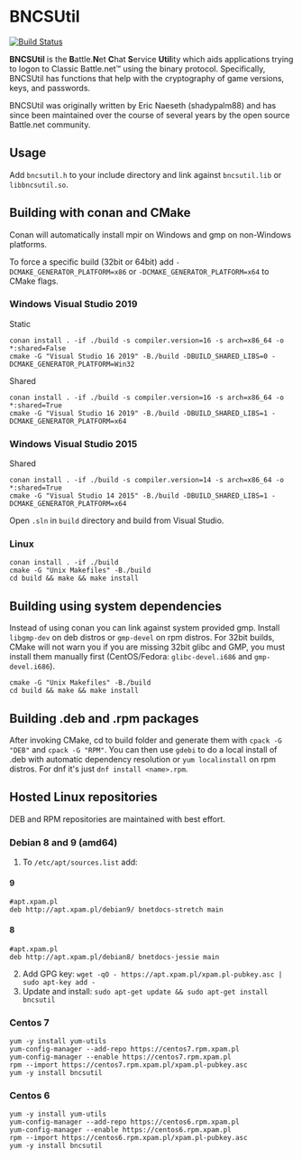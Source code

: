 # BNCSUtil
[![Build Status](https://travis-ci.org/BNETDocs/bncsutil.svg?branch=master)](https://travis-ci.org/BNETDocs/bncsutil)

**BNCSUtil** is the **B**attle.**N**et **C**hat **S**ervice **Util**ity which
aids applications trying to logon to Classic Battle.net&trade; using the binary
protocol. Specifically, BNCSUtil has functions that help with the cryptography
of game versions, keys, and passwords.

BNCSUtil was originally written by Eric Naeseth (shadypalm88) and has since
been maintained over the course of several years by the open source Battle.net community.

## Usage
Add `bncsutil.h` to your include directory and link against `bncsutil.lib` or `libbncsutil.so`.

## Building with conan and CMake
Conan will automatically install mpir on Windows and gmp on non-Windows platforms.

To force a specific build (32bit or 64bit) add `-DCMAKE_GENERATOR_PLATFORM=x86` or `-DCMAKE_GENERATOR_PLATFORM=x64` to CMake flags. 

### Windows Visual Studio 2019

Static
```
conan install . -if ./build -s compiler.version=16 -s arch=x86_64 -o *:shared=False
cmake -G "Visual Studio 16 2019" -B./build -DBUILD_SHARED_LIBS=0 -DCMAKE_GENERATOR_PLATFORM=Win32
```

Shared
```
conan install . -if ./build -s compiler.version=16 -s arch=x86_64 -o *:shared=True
cmake -G "Visual Studio 16 2019" -B./build -DBUILD_SHARED_LIBS=1 -DCMAKE_GENERATOR_PLATFORM=x64
```

### Windows Visual Studio 2015

Shared
```
conan install . -if ./build -s compiler.version=14 -s arch=x86_64 -o *:shared=True
cmake -G "Visual Studio 14 2015" -B./build -DBUILD_SHARED_LIBS=1 -DCMAKE_GENERATOR_PLATFORM=x64
```


Open `.sln` in `build` directory and build from Visual Studio.

### Linux
```
conan install . -if ./build
cmake -G "Unix Makefiles" -B./build
cd build && make && make install
```

## Building using system dependencies
Instead of using conan you can link against system provided gmp. Install `libgmp-dev` on deb distros or `gmp-devel` on rpm distros. For 32bit builds, CMake will not warn you if you are missing 32bit glibc and GMP, you must install them manually first (CentOS/Fedora: `glibc-devel.i686` and `gmp-devel.i686`).

```
cmake -G "Unix Makefiles" -B./build
cd build && make && make install
```

## Building .deb and .rpm packages
After invoking CMake, cd to build folder and generate them with `cpack -G "DEB"` and `cpack -G "RPM"`.
You can then use `gdebi` to do a local install of .deb with automatic dependency resolution or `yum localinstall` on rpm distros. For dnf it's just `dnf install <name>.rpm`.

## Hosted Linux repositories
DEB and RPM repositories are maintained with best effort.

### Debian 8 and 9 (amd64)
 1. To `/etc/apt/sources.list` add:

#### 9
```
#apt.xpam.pl
deb http://apt.xpam.pl/debian9/ bnetdocs-stretch main
```
#### 8
```
#apt.xpam.pl
deb http://apt.xpam.pl/debian8/ bnetdocs-jessie main
```

 2. Add GPG key: `wget -qO - https://apt.xpam.pl/xpam.pl-pubkey.asc | sudo apt-key add -`
 3. Update and install: `sudo apt-get update && sudo apt-get install bncsutil`


### Centos 7
```
yum -y install yum-utils
yum-config-manager --add-repo https://centos7.rpm.xpam.pl
yum-config-manager --enable https://centos7.rpm.xpam.pl
rpm --import https://centos7.rpm.xpam.pl/xpam.pl-pubkey.asc
yum -y install bncsutil
```
### Centos 6
```
yum -y install yum-utils
yum-config-manager --add-repo https://centos6.rpm.xpam.pl
yum-config-manager --enable https://centos6.rpm.xpam.pl
rpm --import https://centos6.rpm.xpam.pl/xpam.pl-pubkey.asc
yum -y install bncsutil
```
